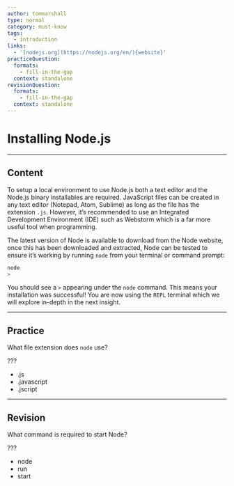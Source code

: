 ```yaml
---
author: tommarshall
type: normal
category: must-know
tags:
  - introduction
links:
  - '[nodejs.org](https://nodejs.org/en/){website}'
practiceQuestion:
  formats:
    - fill-in-the-gap
  context: standalone
revisionQuestion:
  formats:
    - fill-in-the-gap
  context: standalone
---
```


# Installing Node.js


---

## Content

To setup a local environment to use Node.js both a text editor and the Node.js binary installables are required. JavaScript files can be created in any text editor (Notepad, Atom, Sublime) as long as the file has the extension `.js`. However, it’s recommended to use an Integrated Development Environment (IDE) such as Webstorm which is a far more useful tool when programming.

The latest version of Node is available to download from the Node website, once this has been downloaded and extracted, Node can be tested to ensure it’s working by running `node` from your terminal or command prompt:

```bash
node
>
```

You should see a `>` appearing under the `node` command. This means your installation was successful! You are now using the `REPL` terminal which we will explore in-depth in the next insight.


---

## Practice

What file extension does `node` use?

???

- .js
- .javascript
- .jscript


---

## Revision

What command is required to start Node?

???

- node
- run
- start
